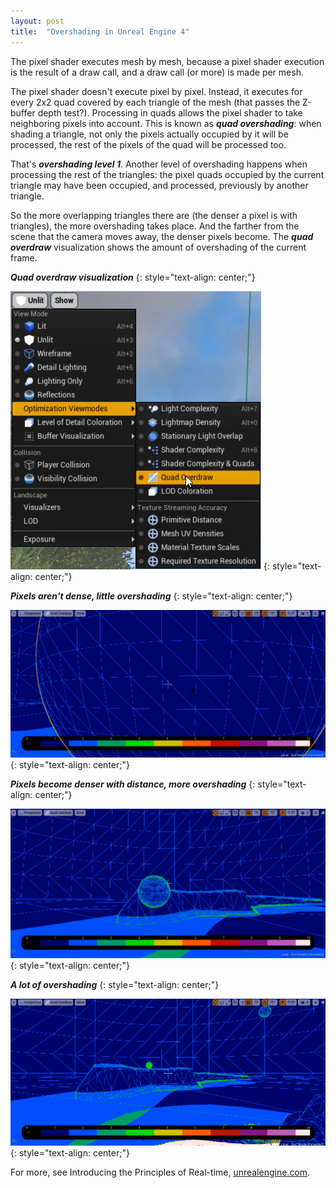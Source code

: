 ```yaml
---
layout: post
title:  "Overshading in Unreal Engine 4"
---
```

The pixel shader executes mesh by mesh, because a pixel shader execution is the result of a draw call, and a draw call (or more) is made per mesh.

The pixel shader doesn't execute pixel by pixel. Instead, it executes for every 2x2 quad covered by each triangle of the mesh (that passes the Z-buffer depth test?). Processing in quads allows the pixel shader to take neighboring pixels into account. This is known as ***quad overshading***: when shading a triangle, not only the pixels actually occupied by it will be processed, the rest of the pixels of the quad will be processed too.

That's ***overshading level 1***. Another level of overshading happens when processing the rest of the triangles: the pixel quads occupied by the current triangle may have been occupied, and processed, previously by another triangle.

So the more overlapping triangles there are (the denser a pixel is with triangles), the more overshading takes place. And the farther from the scene that the camera moves away, the denser pixels become. The ***quad overdraw*** visualization shows the amount of overshading of the current frame.

***Quad overdraw visualization***
{: style="text-align: center;"}

![](/assets/img/blog/2020-04-28-overshading-in-ue4/1.png)
{: style="text-align: center;"}

***Pixels aren't dense, little overshading***
{: style="text-align: center;"}

![](/assets/img/blog/2020-04-28-overshading-in-ue4/2.png)
{: style="text-align: center;"}

***Pixels become denser with distance, more overshading***
{: style="text-align: center;"}

![](/assets/img/blog/2020-04-28-overshading-in-ue4/3.png)
{: style="text-align: center;"}

***A lot of overshading***
{: style="text-align: center;"}

![](/assets/img/blog/2020-04-28-overshading-in-ue4/4.png)
{: style="text-align: center;"}

For more, see Introducing the Principles of Real-time, [unrealengine.com](https://www.unrealengine.com/en-US/onlinelearning-courses).